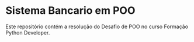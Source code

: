 # Sistema Bancario em POO 
 Este repositório contém a resolução do Desafio de POO no curso Formação Python Developer.
